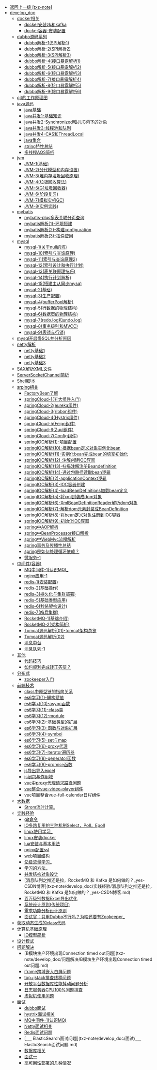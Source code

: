 - [返回上一级 [txz-note]](txz-note/)
- [develop_doc](txz-note/develop_doc/)
  - [docker相关](txz-note/develop_doc/docker相关/)
    - [docker安装zk和kafka](txz-note/develop_doc/docker相关/docker安装zk和kafka.md)
    - [docker容器-安装配置](txz-note/develop_doc/docker相关/docker容器-安装配置.md)
  - [dubbo源码系列](txz-note/develop_doc/dubbo源码系列/)
    - [dubbo解析-1(SPI解析1)](txz-note/develop_doc/dubbo源码系列/dubbo解析-1(SPI解析1).md)
    - [dubbo解析-2(SPI解析2)](txz-note/develop_doc/dubbo源码系列/dubbo解析-2(SPI解析2).md)
    - [dubbo解析-3(SPI解析3)](txz-note/develop_doc/dubbo源码系列/dubbo解析-3(SPI解析3).md)
    - [dubbo解析-4(接口暴露解析1)](txz-note/develop_doc/dubbo源码系列/dubbo解析-4(接口暴露解析1).md)
    - [dubbo解析-5(接口暴露解析2)](txz-note/develop_doc/dubbo源码系列/dubbo解析-5(接口暴露解析2).md)
    - [dubbo解析-6(接口暴露解析3)](txz-note/develop_doc/dubbo源码系列/dubbo解析-6(接口暴露解析3).md)
    - [dubbo解析-7(接口暴露解析4)](txz-note/develop_doc/dubbo源码系列/dubbo解析-7(接口暴露解析4).md)
    - [dubbo解析-8(接口暴露解析5)](txz-note/develop_doc/dubbo源码系列/dubbo解析-8(接口暴露解析5).md)
    - [dubbo解析-9(接口暴露解析6)](txz-note/develop_doc/dubbo源码系列/dubbo解析-9(接口暴露解析6).md)
  - [git的工作原理图](txz-note/develop_doc/git的工作原理图.md)
  - [java源码](txz-note/develop_doc/java源码/)
    - [java基础](txz-note/develop_doc/java源码/java基础.md)
    - [java并发1-基础知识](txz-note/develop_doc/java源码/java并发1-基础知识.md)
    - [java并发2-Synchronized和JUC包下的对象](txz-note/develop_doc/java源码/java并发2-Synchronized和JUC包下的对象.md)
    - [java并发3-线程池和队列](txz-note/develop_doc/java源码/java并发3-线程池和队列.md)
    - [java并发4-CAS和ThreadLocal](txz-note/develop_doc/java源码/java并发4-CAS和ThreadLocal.md)
    - [java集合](txz-note/develop_doc/java源码/java集合.md)
    - [string特性总结](txz-note/develop_doc/java源码/string特性总结.md)
    - [多线程AQS简析](txz-note/develop_doc/java源码/多线程AQS简析.md)
  - [jvm](txz-note/develop_doc/jvm/)
    - [JVM-1(基础)](txz-note/develop_doc/jvm/JVM-1(基础).md)
    - [JVM-2(分代模型和内存设置)](txz-note/develop_doc/jvm/JVM-2(分代模型和内存设置).md)
    - [JVM-3(堆内存垃圾回收原理)](txz-note/develop_doc/jvm/JVM-3(堆内存垃圾回收原理).md)
    - [JVM-4(垃圾回收算法)](txz-note/develop_doc/jvm/JVM-4(垃圾回收算法).md)
    - [JVM-5(G1垃圾回收器)](txz-note/develop_doc/jvm/JVM-5(G1垃圾回收器).md)
    - [JVM-6(阶段复习)](txz-note/develop_doc/jvm/JVM-6(阶段复习).md)
    - [JVM-7(模拟实机GC)](txz-note/develop_doc/jvm/JVM-7(模拟实机GC).md)
    - [JVM-8(实例实践)](txz-note/develop_doc/jvm/JVM-8(实例实践).md)
  - [mybatis](txz-note/develop_doc/mybatis/)
    - [mybatis-plus多表关联分页查询](txz-note/develop_doc/mybatis/mybatis-plus多表关联分页查询.md)
    - [mybatis解析(1)-环境搭建](txz-note/develop_doc/mybatis/mybatis解析(1)-环境搭建.md)
    - [mybatis解析(2)-构建configuration](txz-note/develop_doc/mybatis/mybatis解析(2)-构建configuration.md)
    - [mybatis解析(3)-插件使用](txz-note/develop_doc/mybatis/mybatis解析(3)-插件使用.md)
  - [mysql](txz-note/develop_doc/mysql/)
    - [mysql-1(关于null的坑)](txz-note/develop_doc/mysql/mysql-1(关于null的坑).md)
    - [mysql-10(索引与查询原理)](txz-note/develop_doc/mysql/mysql-10(索引与查询原理).md)
    - [mysql-11(索引与查询原理2)](txz-note/develop_doc/mysql/mysql-11(索引与查询原理2).md)
    - [mysql-12(索引设计和执行计划)](txz-note/develop_doc/mysql/mysql-12(索引设计和执行计划).md)
    - [mysql-13(表关联原理技巧)](txz-note/develop_doc/mysql/mysql-13(表关联原理技巧).md)
    - [mysql-14(执行计划解析)](txz-note/develop_doc/mysql/mysql-14(执行计划解析).md)
    - [mysql-15(搭建主从同步mysq)](txz-note/develop_doc/mysql/mysql-15(搭建主从同步mysq).md)
    - [mysql-2(基础)](txz-note/develop_doc/mysql/mysql-2(基础).md)
    - [mysql-3(生产配置)](txz-note/develop_doc/mysql/mysql-3(生产配置).md)
    - [mysql-4(bufferPool解析)](txz-note/develop_doc/mysql/mysql-4(bufferPool解析).md)
    - [mysql-5(行数据的物理结构)](txz-note/develop_doc/mysql/mysql-5(行数据的物理结构).md)
    - [mysql-6(数据页的物理结构)](txz-note/develop_doc/mysql/mysql-6(数据页的物理结构).md)
    - [mysql-7(redo.log和undo.log)](txz-note/develop_doc/mysql/mysql-7(redo.log和undo.log).md)
    - [mysql-8(事务级别和MVCC)](txz-note/develop_doc/mysql/mysql-8(事务级别和MVCC).md)
    - [mysql-9(表锁与行锁)](txz-note/develop_doc/mysql/mysql-9(表锁与行锁).md)
  - [mysql开启慢SQL并分析原因](txz-note/develop_doc/mysql开启慢SQL并分析原因.md)
  - [netty解析](txz-note/develop_doc/netty解析/)
    - [netty基础1](txz-note/develop_doc/netty解析/netty基础1.md)
    - [netty基础2](txz-note/develop_doc/netty解析/netty基础2.md)
    - [netty基础3](txz-note/develop_doc/netty解析/netty基础3.md)
  - [SAX解析XML文件](txz-note/develop_doc/SAX解析XML文件.md)
  - [ServerSocketChannel简析](txz-note/develop_doc/ServerSocketChannel简析.md)
  - [Shell脚本](txz-note/develop_doc/Shell脚本.md)
  - [srping相关](txz-note/develop_doc/srping相关/)
    - [FactoryBean了解](txz-note/develop_doc/srping相关/FactoryBean了解.md)
    - [springCloud-1(五大组件入门)](txz-note/develop_doc/srping相关/springCloud-1(五大组件入门).md)
    - [springCloud-2(eureka组件)](txz-note/develop_doc/srping相关/springCloud-2(eureka组件).md)
    - [springCloud-3(ribbon组件)](txz-note/develop_doc/srping相关/springCloud-3(ribbon组件).md)
    - [springCloud-4(Hystrix组件)](txz-note/develop_doc/srping相关/springCloud-4(Hystrix组件).md)
    - [springCloud-5(Feign组件)](txz-note/develop_doc/srping相关/springCloud-5(Feign组件).md)
    - [springCloud-6(Zuul组件)](txz-note/develop_doc/srping相关/springCloud-6(Zuul组件).md)
    - [springCloud-7(Config组件)](txz-note/develop_doc/srping相关/springCloud-7(Config组件).md)
    - [springIOC解析(1)-项目配置](txz-note/develop_doc/srping相关/springIOC解析(1)-项目配置.md)
    - [springIOC解析(10)-根据bean定义对象实例化bean](txz-note/develop_doc/srping相关/springIOC解析(10)-根据bean定义对象实例化bean.md)
    - [springIOC解析(11)-实例化bean完成bean的填充初始化](txz-note/develop_doc/srping相关/springIOC解析(11)-实例化bean完成bean的填充初始化.md)
    - [springIOC解析(12)-注解创建IOC容器](txz-note/develop_doc/srping相关/springIOC解析(12)-注解创建IOC容器.md)
    - [springIOC解析(13)-扫描注解注册Beandefinition](txz-note/develop_doc/srping相关/springIOC解析(13)-扫描注解注册Beandefinition.md)
    - [springIOC解析(14)-通过包路径读取bean逻辑](txz-note/develop_doc/srping相关/springIOC解析(14)-通过包路径读取bean逻辑.md)
    - [springIOC解析(2)-applicationContext逻辑](txz-note/develop_doc/srping相关/springIOC解析(2)-applicationContext逻辑.md)
    - [springIOC解析(3)-IOC容器创建](txz-note/develop_doc/srping相关/springIOC解析(3)-IOC容器创建.md)
    - [springIOC解析(4)-loadBeanDefinitions加载bean定义](txz-note/develop_doc/srping相关/springIOC解析(4)-loadBeanDefinitions加载bean定义.md)
    - [springIOC解析(5)-将xml封装成dom对象](txz-note/develop_doc/srping相关/springIOC解析(5)-将xml封装成dom对象.md)
    - [springIOC解析(6)-XmlBeanDefinitionReader解析dom对象](txz-note/develop_doc/srping相关/springIOC解析(6)-XmlBeanDefinitionReader解析dom对象.md)
    - [springIOC解析(7)-解析dom元素封装成BeanDefinition](txz-note/develop_doc/srping相关/springIOC解析(7)-解析dom元素封装成BeanDefinition.md)
    - [springIOC解析(8)-将bean定义对象注册到IOC容器](txz-note/develop_doc/srping相关/springIOC解析(8)-将bean定义对象注册到IOC容器.md)
    - [springIOC解析(9)-初始化IOC容器](txz-note/develop_doc/srping相关/springIOC解析(9)-初始化IOC容器.md)
    - [spring中AOP解析](txz-note/develop_doc/srping相关/spring中AOP解析.md)
    - [spring中BeanProcessor接口解析](txz-note/develop_doc/srping相关/spring中BeanProcessor接口解析.md)
    - [spring中WebMvc流程解析](txz-note/develop_doc/srping相关/spring中WebMvc流程解析.md)
    - [spring事务及传播性总结](txz-note/develop_doc/srping相关/spring事务及传播性总结.md)
    - [spring是如何处理循环依赖？](txz-note/develop_doc/srping相关/spring是如何处理循环依赖？.md)
    - [微服务-1](txz-note/develop_doc/srping相关/微服务-1.md)
  - [中间件(容器)](txz-note/develop_doc/中间件(容器)/)
    - [MQ中间件-1(认识MQ)_](txz-note/develop_doc/中间件(容器)/MQ中间件-1(认识MQ)_.md)
    - [nginx应用-1](txz-note/develop_doc/中间件(容器)/nginx应用-1.md)
    - [redis-1(安装配置)](txz-note/develop_doc/中间件(容器)/redis-1(安装配置).md)
    - [redis-2(基础操作)](txz-note/develop_doc/中间件(容器)/redis-2(基础操作).md)
    - [redis-3(持久化与集群部署)](txz-note/develop_doc/中间件(容器)/redis-3(持久化与集群部署).md)
    - [redis-5(基础类型应用)](txz-note/develop_doc/中间件(容器)/redis-5(基础类型应用).md)
    - [redis-6(秒杀架构设计)](txz-note/develop_doc/中间件(容器)/redis-6(秒杀架构设计).md)
    - [redis-7(哨兵集群)](txz-note/develop_doc/中间件(容器)/redis-7(哨兵集群).md)
    - [RocketMQ-1(基础介绍)](txz-note/develop_doc/中间件(容器)/RocketMQ-1(基础介绍).md)
    - [RocketMQ-2(架构简析)](txz-note/develop_doc/中间件(容器)/RocketMQ-2(架构简析).md)
    - [Tomcat源码解析(01)-tomcat架构总览](txz-note/develop_doc/中间件(容器)/Tomcat源码解析(01)-tomcat架构总览.md)
    - [Tomcat源码解析(02)](txz-note/develop_doc/中间件(容器)/Tomcat源码解析(02).md)
    - [消息中台](txz-note/develop_doc/中间件(容器)/消息中台.md)
    - [消息队列-1](txz-note/develop_doc/中间件(容器)/消息队列-1.md)
  - [其他](txz-note/develop_doc/其他/)
    - [代码技巧](txz-note/develop_doc/其他/代码技巧.md)
    - [如何顺利完成转正答辩？](txz-note/develop_doc/其他/如何顺利完成转正答辩？.md)
  - [分布式](txz-note/develop_doc/分布式/)
    - [zookeeper入门](txz-note/develop_doc/分布式/zookeeper入门.md)
  - [前端技术](txz-note/develop_doc/前端技术/)
    - [class中原型链的指向关系](txz-note/develop_doc/前端技术/class中原型链的指向关系.md)
    - [es6学习(1)-解构赋值](txz-note/develop_doc/前端技术/es6学习(1)-解构赋值.md)
    - [es6学习(10)-async函数](txz-note/develop_doc/前端技术/es6学习(10)-async函数.md)
    - [es6学习(11)-class类](txz-note/develop_doc/前端技术/es6学习(11)-class类.md)
    - [es6学习(12)-module](txz-note/develop_doc/前端技术/es6学习(12)-module.md)
    - [es6学习(2)-基础类型的扩展](txz-note/develop_doc/前端技术/es6学习(2)-基础类型的扩展.md)
    - [es6学习(3)-函数与对象扩展](txz-note/develop_doc/前端技术/es6学习(3)-函数与对象扩展.md)
    - [es6学习(4)-symbol](txz-note/develop_doc/前端技术/es6学习(4)-symbol.md)
    - [es6学习(5)-set与map](txz-note/develop_doc/前端技术/es6学习(5)-set与map.md)
    - [es6学习(6)-proxy代理](txz-note/develop_doc/前端技术/es6学习(6)-proxy代理.md)
    - [es6学习(7)-iterator遍历器](txz-note/develop_doc/前端技术/es6学习(7)-iterator遍历器.md)
    - [es6学习(8)-generator函数](txz-note/develop_doc/前端技术/es6学习(8)-generator函数.md)
    - [es6学习(9)-promise函数](txz-note/develop_doc/前端技术/es6学习(9)-promise函数.md)
    - [js导出导入excel](txz-note/develop_doc/前端技术/js导出导入excel.md)
    - [js闭包与作用域](txz-note/develop_doc/前端技术/js闭包与作用域.md)
    - [vue中proxy代理请求路径问题](txz-note/develop_doc/前端技术/vue中proxy代理请求路径问题.md)
    - [vue整合vue-video-player组件](txz-note/develop_doc/前端技术/vue整合vue-video-player组件.md)
    - [vue项目整合vue-full-calendar日程组件](txz-note/develop_doc/前端技术/vue项目整合vue-full-calendar日程组件.md)
  - [大数据](txz-note/develop_doc/大数据/)
    - [Strom流时计算_](txz-note/develop_doc/大数据/Strom流时计算_.md)
  - [实践经验](txz-note/develop_doc/实践经验/)
    - [git命令](txz-note/develop_doc/实践经验/git命令.md)
    - [IO多路复用的三种机制Select，Poll，Epoll](txz-note/develop_doc/实践经验/IO多路复用的三种机制Select，Poll，Epoll.md)
    - [linux使用学习_](txz-note/develop_doc/实践经验/linux使用学习_.md)
    - [linux安装docker](txz-note/develop_doc/实践经验/linux安装docker.md)
    - [lua安装与基本用法](txz-note/develop_doc/实践经验/lua安装与基本用法.md)
    - [nginx配置ssl](txz-note/develop_doc/实践经验/nginx配置ssl.md)
    - [web项目结构](txz-note/develop_doc/实践经验/web项目结构.md)
    - [亿级流量学习_](txz-note/develop_doc/实践经验/亿级流量学习_.md)
    - [学习的方法_](txz-note/develop_doc/实践经验/学习的方法_.md)
    - [并发结构对象设计](txz-note/develop_doc/实践经验/并发结构对象设计.md)
    - [消息队列之推还是拉，RocketMQ 和 Kafka 是如何做的？_yes-CSDN博客](txz-note/develop_doc/实践经验/消息队列之推还是拉，RocketMQ 和 Kafka 是如何做的？_yes-CSDN博客.md)
    - [百万级别数据Excel导出优化](txz-note/develop_doc/实践经验/百万级别数据Excel导出优化.md)
    - [系统设计原则(传统项目)](txz-note/develop_doc/实践经验/系统设计原则(传统项目).md)
    - [需求功能分析设计原则](txz-note/develop_doc/实践经验/需求功能分析设计原则.md)
    - [面试官：只用Dubbo不行吗？为啥还要有Zookeeper_](txz-note/develop_doc/实践经验/面试官：只用Dubbo不行吗？为啥还要有Zookeeper_.md)
  - [获取动态生成的class代码](txz-note/develop_doc/获取动态生成的class代码.md)
  - [计算机基础原理](txz-note/develop_doc/计算机基础原理/)
    - [IO模型简析](txz-note/develop_doc/计算机基础原理/IO模型简析.md)
  - [设计模式](txz-note/develop_doc/设计模式.md)
  - [问题解决](txz-note/develop_doc/问题解决/)
    - [B模块生产环境出现Connection timed out问题](txz-note/develop_doc/问题解决/B模块生产环境出现Connection timed out问题.md)
    - [iframe跨域嵌入白屏问题](txz-note/develop_doc/问题解决/iframe跨域嵌入白屏问题.md)
    - [top+jstack排查线程问题](txz-note/develop_doc/问题解决/top+jstack排查线程问题.md)
    - [开放平台数据库性能抖动问题分析](txz-note/develop_doc/问题解决/开放平台数据库性能抖动问题分析.md)
    - [日志服务器CPU100%问题排查](txz-note/develop_doc/问题解决/日志服务器CPU100%问题排查.md)
    - [虚拟机使用问题](txz-note/develop_doc/问题解决/虚拟机使用问题.md)
  - [面试](txz-note/develop_doc/面试/)
    - [dubbo面试](txz-note/develop_doc/面试/dubbo面试.md)
    - [hystrix面试相关](txz-note/develop_doc/面试/hystrix面试相关.md)
    - [MQ中间件-1(认识MQ)](txz-note/develop_doc/面试/MQ中间件-1(认识MQ).md)
    - [Netty面试相关](txz-note/develop_doc/面试/Netty面试相关.md)
    - [Redis面试问题](txz-note/develop_doc/面试/Redis面试问题.md)
    - [___ ElasticSearch面试问题](txz-note/develop_doc/面试/___ ElasticSearch面试问题.md)
    - [数据库相关](txz-note/develop_doc/面试/数据库相关.md)
    - [面试一](txz-note/develop_doc/面试/面试一.md)
    - [高可用性部署的几种情况](txz-note/develop_doc/面试/高可用性部署的几种情况.md)
